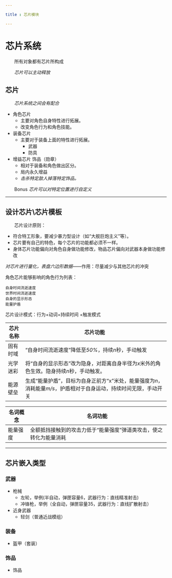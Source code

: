 ```yaml
---

title : 芯片模块

---
```


# 芯片系统

&emsp;&emsp;所有对象都有芯片所构成

&emsp;&emsp;*芯片可以主动释放*

## 芯片

&emsp;&emsp;*芯片系统之间会有配合*

- 角色芯片
    - 主要对角色自身特性进行拓展。
    - 改变角色行为和角色技能。
- 装备芯片
    - 主要对于装备上面的特性进行拓展。
        - 武器
        - 防具
- 增益芯片 饰品（勋章）
    - 相对于装备和角色做出区分。
    - 局内永久增益
    - *击杀特定敌人掉落特定饰品。*

&emsp;&emsp;Bonus *芯片可以对特定位置进行自定义*

---

## 设计芯片\芯片模板

&emsp;&emsp;芯片设计原则：
- 符合特工形象，要减少暴力型设计（如“大舰巨炮主义”等）。
- 芯片要有自己的特色，每个芯片的功能都必须不一样。
- 身体芯片功能偏向对角色自身做功能修改，物品芯片偏向对武器本身做功能修改


*对芯片进行量化，表盘六边形数据*——作用：尽量减少与其他芯片的冲突

角色芯片能够影响的角色行为列表：

    自身时间流逝速度
    世界时间流逝速度
    自身的显示形态
    能量护盾


芯片设计模式：行为+动词+持续时间
+触发模式

芯片名称|芯片功能
---|---
固有时域|“自身时间流逝速度”降低至*50%*，持续*n*秒，手动触发
光学迷彩|将“自身的显示形态”改为隐身，对距离自身半径为*x*米外的角色生效。隐身持续*n*秒，手动触发。
能源壁垒|生成“能量护盾”，目标为自身正前方“x”米处，能量强度为*n*，消耗能量*m/s*，护盾相对于自身运动，持续时间无限，手动开关


名词概念|名词功能
---|---
能量强度|全额抵挡接触到的攻击力低于“能量强度”弹道类攻击，使之转化为能量消耗

---

## 芯片嵌入类型

### 武器
- 枪械
    - 左轮，举例(半自动，弹匣容量6，武器行为：直线精准射击)
    - 冲锋枪，举例（全自动，弹匣容量35，武器行为：直线扩散射击）
- 近身武器
  - 轻剑（普通近战模组）
### 装备
- 盔甲（套装）

### 饰品
- 饰品
